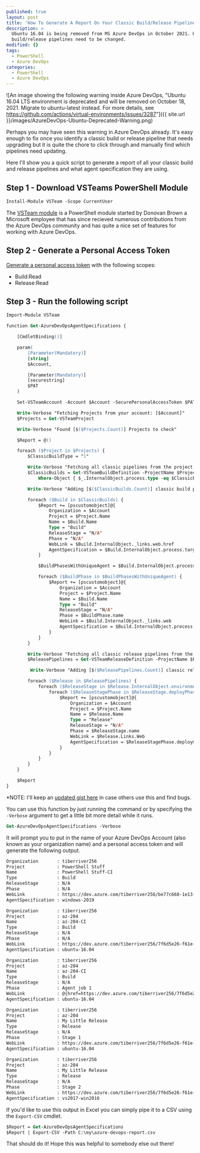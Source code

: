 ```yaml
---
published: true
layout: post
title: 'How To Generate A Report On Your Classic Build/Release Pipeline Agent Specifications'
description: >
  Ubuntu 16.04 is being removed from MS Azure DevOps in October 2021. Here's a quick way to find which of your classic
  build/release pipelines need to be changed.
modified: {}
tags:
  - PowerShell
  - Azure DevOps
categories:
  - PowerShell
  - Azure DevOps
---
```


![An image showing the following warning inside Azure DevOps, "Ubuntu 16.04 LTS
environment is deprecated and will be removed on October 18, 2021. Migrate to
ubuntu-latest instead. For more details, see
<https://github.com/actions/virtual-environments/issues/3287>"]({{ site.url
}}/images/AzureDevOps-Ubuntu-Deprecated-Warning.png)

Perhaps you may have seen this warning in Azure DevOps already. It's easy
enough to fix once you identify a classic build or release pipeline that
needs upgrading but it is quite the chore to click through and manually
find which pipelines need updating.

Here I'll show you a quick script to generate a report of all your classic
build and release pipelines and what agent specification they are using.

## Step 1 - Download VSTeams PowerShell Module

```ps
Install-Module VSTeam -Scope CurrentUser
```

The [VSTeam module](https://github.com/MethodsAndPractices/vsteam) is a PowerShell
module started by Donovan Brown a Microsoft employee that has since recieved
numerous contributions from the Azure DevOps community and has quite a nice set
of features for working with Azure DevOps.

## Step 2 - Generate a Personal Access Token

[Generate a personal access
token](https://docs.microsoft.com/en-us/azure/devops/organizations/accounts/use-personal-access-tokens-to-authenticate?view=azure-devops&tabs=preview-page)
with the following scopes:

* Build:Read
* Release:Read

## Step 3 - Run the following script

```ps
Import-Module VSTeam

function Get-AzureDevOpsAgentSpecifications {

    [CmdletBinding()]

    param(
        [Parameter(Mandatory)]
        [string]
        $Account,

        [Parameter(Mandatory)]
        [securestring]
        $PAT
    )

    Set-VSTeamAccount -Account $Account -SecurePersonalAccessToken $PAT

    Write-Verbose "Fetching Projects from your account: [$Account]"
    $Projects = Get-VSTeamProject

    Write-Verbose "Found [$($Projects.Count)] Projects to check"

    $Report = @()

    foreach ($Project in $Projects) {
        $ClassicBuildType = "1"

        Write-Verbose "Fetching all classic pipelines from the project: [$($Project.Name)]"
        $ClassicBuilds = Get-VSTeamBuildDefinition -ProjectName $Project.Name |
            Where-Object { $_.InternalObject.process.type -eq $ClassicBuildType }

        Write-Verbose "Adding [$($ClassicBuilds.Count)] classic build pipelines to the report"

        foreach ($Build in $ClassicBuilds) {
            $Report += [pscustomobject]@{
                Organization = $Account
                Project = $Project.Name
                Name = $Build.Name
                Type = "Build"
                ReleaseStage = "N/A"
                Phase = "N/A"
                WebLink = $Build.InternalObject._links.web.href
                AgentSpecification = $Build.InternalObject.process.target.agentSpecification.identifier
            }

            $BuildPhasesWithUniqueAgent = $Build.InternalObject.process.phases | where { $Null -ne $_.target.agentSpecification }

            foreach ($BuildPhase in $BuildPhasesWithUniqueAgent) {
                $Report += [pscustomobject]@{
                    Organization = $Account
                    Project = $Project.Name
                    Name = $Build.Name
                    Type = "Build"
                    ReleaseStage = "N/A"
                    Phase = $BuildPhase.name
                    WebLink = $Build.InternalObject._links.web
                    AgentSpecification = $Build.InternalObject.process.target.agentSpecification.identifier
                }
            }
        }

        Write-Verbose "Fetching all classic release pipelines from the project: [$($Project.Name)]"
        $ReleasePipelines = Get-VSTeamReleaseDefinition -ProjectName $Project.Name | foreach { Get-VSTeamReleaseDefinition -ProjectName $Project.Name -Id $_.Id }

         Write-Verbose "Adding [$($ReleasePipelines.Count)] classic release pipelines to the report"

        foreach ($Release in $ReleasePipelines) {
            foreach ($ReleaseStage in $Release.InternalObject.environments) {
                foreach ($ReleaseStagePhase in $ReleaseStage.deployPhases) {
                    $Report += [pscustomobject]@{
                        Organization = $Account
                        Project = $Project.Name
                        Name = $Release.Name
                        Type = "Release"
                        ReleaseStage = "N/A"
                        Phase = $ReleaseStage.name
                        WebLink = $Release.Links.Web
                        AgentSpecification = $ReleaseStagePhase.deploymentInput.agentSpecification.identifier
                    }
                }
            }
        }
    }

    $Report
}
```

*NOTE: I'll keep an [updated gist
here](https://gist.github.com/Tiberriver256/afbc749e1ccc04b287fae296694fea1c) in
 case others use this and find bugs.

You can use this function by just running the command or by specifying the
`-Verbose` argument to get a little bit more detail while it runs.

```ps
Get-AzureDevOpsAgentSpecifications -Verbose
```

It will prompt you to put in the name of your Azure DevOps Account (also known
as your organization name) and a personal access token and will generate the
following output.

```txt
Organization       : tiberriver256
Project            : PowerShell Stuff
Name               : PowerShell Stuff-CI
Type               : Build
ReleaseStage       : N/A
Phase              : N/A
WebLink            : https://dev.azure.com/tiberriver256/be77c668-1e13-4360-aa08-264b1d5f64c6/_build/definition?definitionId=2
AgentSpecification : windows-2019

Organization       : tiberriver256
Project            : az-204
Name               : az-204-CI
Type               : Build
ReleaseStage       : N/A
Phase              : N/A
WebLink            : https://dev.azure.com/tiberriver256/7f6d5e26-f61e-403b-8016-2b871f88b960/_build/definition?definitionId=11
AgentSpecification : ubuntu-16.04

Organization       : tiberriver256
Project            : az-204
Name               : az-204-CI
Type               : Build
ReleaseStage       : N/A
Phase              : Agent job 1
WebLink            : @{href=https://dev.azure.com/tiberriver256/7f6d5e26-f61e-403b-8016-2b871f88b960/_build/definition?definitionId=11}
AgentSpecification : ubuntu-16.04

Organization       : tiberriver256
Project            : az-204
Name               : My Little Release
Type               : Release
ReleaseStage       : N/A
Phase              : Stage 1
WebLink            : https://dev.azure.com/tiberriver256/7f6d5e26-f61e-403b-8016-2b871f88b960/_release?definitionId=1
AgentSpecification : ubuntu-16.04

Organization       : tiberriver256
Project            : az-204
Name               : My Little Release
Type               : Release
ReleaseStage       : N/A
Phase              : Stage 2
WebLink            : https://dev.azure.com/tiberriver256/7f6d5e26-f61e-403b-8016-2b871f88b960/_release?definitionId=1
AgentSpecification : vs2017-win2016
```

If you'd like to use this output in Excel you can simply pipe it to a CSV using
the `Export-CSV` cmdlet.

```ps
$Report = Get-AzureDevOpsAgentSpecifications
$Report | Export-CSV -Path C:\my\azure-devops-report.csv
```

That should do it! Hope this was helpful to somebody else out there!
